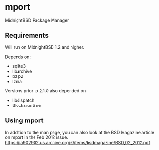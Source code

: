 # mport
MidnightBSD Package Manager

## Requirements
Will run on MidnightBSD 1.2 and higher. 

Depends on:
* sqlite3
* libarchive
* bzip2
* lzma

Versions prior to 2.1.0 also depended on
* libdispatch
* Blocksruntime

## Using mport

In addition to the man page, you can also look at the BSD Magazine article on mport in the Feb 2012 issue.
https://ia902902.us.archive.org/6/items/bsdmagazine/BSD_02_2012.pdf
